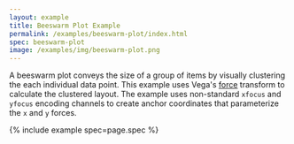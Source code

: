 ```yaml
---
layout: example
title: Beeswarm Plot Example
permalink: /examples/beeswarm-plot/index.html
spec: beeswarm-plot
image: /examples/img/beeswarm-plot.png
---
```


A beeswarm plot conveys the size of a group of items by visually clustering the each individual data point. This example uses Vega's [force](../../docs/transforms/force) transform to calculate the clustered layout. The example uses non-standard `xfocus` and `yfocus` encoding channels to create anchor coordinates that parameterize the `x` and `y` forces.

{% include example spec=page.spec %}
